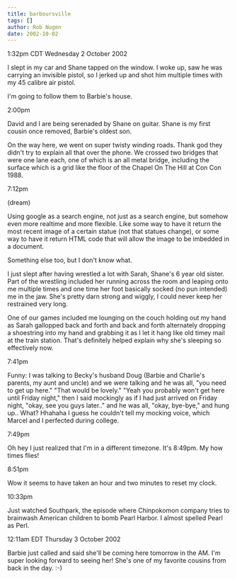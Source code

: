 ```yaml
---
title: barboursville
tags: []
author: Rob Nugen
date: 2002-10-02
---
```


<p class=date>1:32pm CDT Wednesday 2 October 2002</p>

<p>I slept in my car and Shane tapped on the window.  I woke up, saw
he was carrying an invisible pistol, so I jerked up and shot him
multiple times with my 45 calibre air pistol.</p>

<p>I'm going to follow them to Barbie's house.</p>

<p class=date>2:00pm</p>

<p>David and I are being serenaded by Shane on guitar.  Shane is my
first cousin once removed, Barbie's oldest son.</p>

<p>On the way here, we went on super twisty winding roads.  Thank god
they didn't try to explain all that over the phone.  We crossed two
bridges that were one lane each, one of which is an all metal bridge,
including the surface which is a grid like the floor of the Chapel On
The Hill at Con Con 1988.</p>

<p class=date>7:12pm</p>

<p class=note>(dream)</p>

<p class=dream>Using google as a search engine, not just as a search
engine, but somehow even more realtime and more flexible.  Like some
way to have it return the most recent image of a certain statue (not
that statues change), or some way to have it return HTML code that
will allow the image to be imbedded in a document.</p>

<p>Something else too, but I don't know what.</p>

<p>I just slept after having wrestled a lot with Sarah, Shane's 6 year
old sister.  Part of the wrestling included her running across the
room and leaping onto me multiple times and one time her foot
basically socked (no pun intended) me in the jaw.  She's pretty darn
strong and wiggly, I could never keep her restrained very long.</p>

<p>One of our games included me lounging on the couch holding out my
hand as Sarah gallopped back and forth and back and forth alternately
dropping a shoestring into my hand and grabbing it as I let it hang
like old timey mail at the train station.  That's definitely helped
explain why she's sleeping so effectively now.</p>

<p class=date>7:41pm</p>

<p>Funny: I was talking to Becky's husband Doug (Barbie and Charlie's
parents, my aunt and uncle) and we were talking and he was all, "you
need to get up here."  "That would be lovely."  "Yeah you probably
won't get here until Friday night," then I said mockingly as if I had
just arrived on Friday night, "okay, see you guys later.." and he was
all, "okay, bye-bye," and hung up..  What?  Hhahaha I guess he
couldn't tell my mocking voice, which Marcel and I perfected during
college.</p>

<p class=date>7:49pm</p>

<p>Oh hey I just realized that I'm in a different timezone.  It's
8:49pm.  My how times flies!</p>

<p class=date>8:51pm</p>

<p>Wow it seems to have taken an hour and two minutes to reset my
clock.</p>

<p class=date>10:33pm</p>

<p>Just watched Southpark, the episode where Chinpokomon company tries
to brainwash American children to bomb Pearl Harbor.  I almost spelled
Pearl as Perl.</p>

<p class=date>12:11am EDT Thursday 3 October 2002</p>

<p>Barbie just called and said she'll be coming here tomorrow in the
AM.  I'm super looking forward to seeing her!  She's one of my
favorite cousins from back in the day.  :-)</p>

